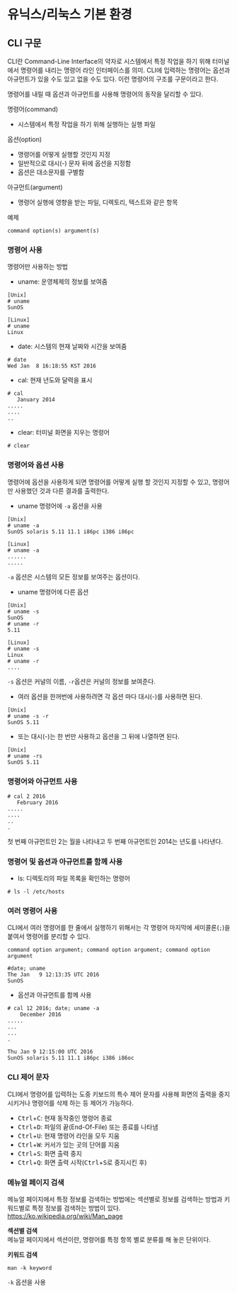 # 유닉스/리눅스 기본 환경  

## CLI 구문  

CLI란 Command-Line Interface의 약자로 시스템에서 특정 작업을 하기 위해 터미널에서 명령어를 내리는 명령어 라인 인터페이스를 의미. CLI에 입력하는 명령어는 옵션과 아규먼트가 있을 수도 있고 없을 수도 있다. 이런 명령어의 구조를 구문이라고 한다.  

명령어를 내릴 때 옵션과 아규먼트를 사용해 명령어의 동작을 달리할 수 있다.  

명령어(command)  
 - 시스템에서 특정 작업을 하기 위해 실행하는 실행 파일  

옵션(option)  
 - 명령어를 어떻게 실행할 것인지 지정  
 - 일반적으로 대시(-) 문자 뒤에 옵션을 지정함  
 - 옵션은 대소문자를 구별함  

아규먼트(argument)  
 - 명령어 실행에 영향을 받는 파일, 디렉토리, 텍스트와 같은 항목  

예제  
```
command option(s) argument(s)  
```  

### 명령어 사용  
명령어만 사용하는 방법  

- uname: 운영체제의 정보를 보여줌  
```shell
[Unix]
# uname
SunOS
```
```shell
[Linux]  
# uname
Linux 
```  

- date: 시스템의 현재 날짜와 시간을 보여줌  
```shell
# date  
Wed Jan  8 16:18:55 KST 2016  
```

- cal: 현재 년도와 달력을 표시  
```shell
# cal  
   January 2014 
.....
....
..
```

- clear: 터미널 화면을 지우는 명령어  
```shell
# clear
```
### 명령어와 옵션 사용  
명령어에 옵션을 사용하게 되면 명령어를 어떻게 실행 할 것인지 지정할 수 있고, 명령어만 사용했던 것과 다른 결과를 출력한다.  

- uname 명령어에 `-a` 옵션을 사용  
```shell
[Unix]  
# uname -a 
SunOS solaris 5.11 11.1 i86pc i386 i86pc  
```
```shell
[Linux]
# uname -a
......
.....
```
`-a` 옵션은 시스템의 모든 정보를 보여주는 옵션이다.  

- uname 명령어에 다른 옵션  
```shell
[Unix]
# uname -s  
SunOS
# uname -r
5.11
```
```shell
[Linux]
# uname -s
Linux
# uname -r
....
```
`-s` 옵션은 커널의 이름, `-r`옵션은 커널의 정보를 보여준다.  


- 여러 옵션을 한꺼번에 사용하려면 각 옵션 마다 대시(-)를 사용하면 된다.  
```shell
[Unix]
# uname -s -r
SunOS 5.11
```  

- 또는 대시(-)는 한 번만 사용하고 옵션을 그 뒤에 나열하면 된다.  
```shell
[Unix]
# uname -rs
SunOS 5.11
```

### 명령어와 아규먼트 사용  
```shell
# cal 2 2016  
   February 2016
.....
....
..
.
```
첫 번째 아규먼트인 2는 월을 나타내고 두 번째 아규먼트인 2014는 년도를 나타낸다.  

### 명령어 및 옵션과 아규먼트를 함께 사용  
- ls: 디렉토리의 파일 목록을 확인하는 명령어  
```shell
# ls -l /etc/hosts
```

### 여러 명령어 사용  
CLI에서 여러 명령어를 한 줄에서 실행하기 위해서는 각 명령어 마지막에 세미콜론(`;`)을 붙여서 명령어를 분리할 수 있다.  
```shell
command option argument; command option argument; command option argument
```
```shell
#date; uname
The Jan   9 12:13:35 UTC 2016
SunOS
```

- 옵션과 아규먼트를 함께 사용  
```shell
# cal 12 2016; date; uname -a 
    December 2016
.....
...
...
.

Thu Jan 9 12:15:00 UTC 2016
SunOS solaris 5.11 11.1 i86pc i386 i86oc  
```

### CLI 제어 문자
CLI에서 명령어를 입력하는 도중 키보드의 특수 제어 문자를 사용해 화면의 출력을 중지 시키거나 명령어를 삭제 하는 등 제어가 가능하다.  
- <kbd>Ctrl</kbd>+<kbd>C</kbd>: 현재 동작중인 명령어 종료  
- <kbd>Ctrl</kbd>+<kbd>D</kbd>: 파일의 끝(End-Of-File) 또는 종료를 나타냄  
- <kbd>Ctrl</kbd>+<kbd>U</kbd>: 현재 명령어 라인을 모두 지움  
- <kbd>Ctrl</kbd>+<kbd>W</kbd>: 커서가 있는 곳의 단어를 지움 
- <kbd>Ctrl</kbd>+<kbd>S</kbd>: 화면 출력 중지
- <kbd>Ctrl</kbd>+<kbd>Q</kbd>: 화면 출력 시작(<kbd>Ctrl</kbd>+<kbd>S</kbd>로 중지시킨 후)  

### 메뉴얼 페이지 검색  
메뉴얼 페이지에서 특정 정보를 검색하는 방법에는 섹션별로 정보를 검색하는 방법과 키워드별로 특정 정보를 검색하는 방법이 있다.  
https://ko.wikipedia.org/wiki/Man_page  

**섹션별 검색**  
메뉴얼 페이지에서 섹션이란, 명령어를 특정 항목 별로 분류를 해 놓은 단위이다.  

**키워드 검색**  
```
man -k keyword
```
`-k` 옵션을 사용  
